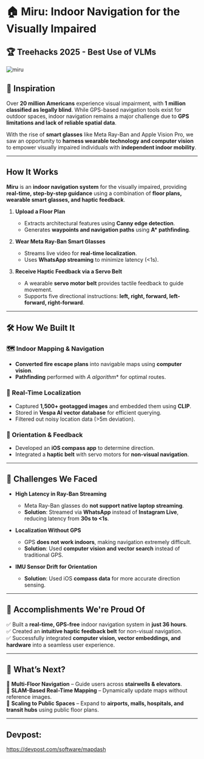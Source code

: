 # 🏠 Miru: Indoor Navigation for the Visually Impaired
## 🏆 Treehacks 2025 - Best Use of VLMs

![miru](https://github.com/user-attachments/assets/b4222674-a848-459b-96d1-9c1edadeba85)

## 🚀 Inspiration  
Over **20 million Americans** experience visual impairment, with **1 million classified as legally blind**. While GPS-based navigation tools exist for outdoor spaces, indoor navigation remains a major challenge due to **GPS limitations and lack of reliable spatial data**.  

With the rise of **smart glasses** like Meta Ray-Ban and Apple Vision Pro, we saw an opportunity to **harness wearable technology and computer vision** to empower visually impaired individuals with **independent indoor mobility**.

---

## How It Works  
**Miru** is an **indoor navigation system** for the visually impaired, providing **real-time, step-by-step guidance** using a combination of **floor plans, wearable smart glasses, and haptic feedback**.  

1. **Upload a Floor Plan**  
   - Extracts architectural features using **Canny edge detection**.  
   - Generates **waypoints and navigation paths** using **A\* pathfinding**.  

2. **Wear Meta Ray-Ban Smart Glasses**  
   - Streams live video for **real-time localization**.  
   - Uses **WhatsApp streaming** to minimize latency (<1s).  

3. **Receive Haptic Feedback via a Servo Belt**  
   - A wearable **servo motor belt** provides tactile feedback to guide movement.  
   - Supports five directional instructions: **left, right, forward, left-forward, right-forward**.  

---

## 🛠️ How We Built It  
### 🗺 Indoor Mapping & Navigation  
- **Converted fire escape plans** into navigable maps using **computer vision**.  
- **Pathfinding** performed with **A* algorithm** for optimal routes.  

### 📍 Real-Time Localization  
- Captured **1,500+ geotagged images** and embedded them using **CLIP**.  
- Stored in **Vespa AI vector database** for efficient querying.  
- Filtered out noisy location data (>5m deviation).  

### 🎯 Orientation & Feedback  
- Developed an **iOS compass app** to determine direction.  
- Integrated a **haptic belt** with servo motors for **non-visual navigation**.  

---

## 🚧 Challenges We Faced  
- **High Latency in Ray-Ban Streaming**  
  - Meta Ray-Ban glasses do **not support native laptop streaming**.  
  - **Solution**: Streamed via **WhatsApp** instead of **Instagram Live**, reducing latency from **30s to <1s**.  

- **Localization Without GPS**  
  - GPS **does not work indoors**, making navigation extremely difficult.  
  - **Solution**: Used **computer vision and vector search** instead of traditional GPS.  

- **IMU Sensor Drift for Orientation**  
  - **Solution**: Used iOS **compass data** for more accurate direction sensing.  

---

## 🎉 Accomplishments We're Proud Of  
✅ Built a **real-time, GPS-free** indoor navigation system in **just 36 hours**.  
✅ Created an **intuitive haptic feedback belt** for non-visual navigation.  
✅ Successfully integrated **computer vision, vector embeddings, and hardware** into a seamless user experience.  

---

## 🔮 What’s Next?  
🔹 **Multi-Floor Navigation** – Guide users across **stairwells & elevators**.  
🔹 **SLAM-Based Real-Time Mapping** – Dynamically update maps without reference images.  
🔹 **Scaling to Public Spaces** – Expand to **airports, malls, hospitals, and transit hubs** using public floor plans.  

---

## Devpost:
https://devpost.com/software/mapdash
